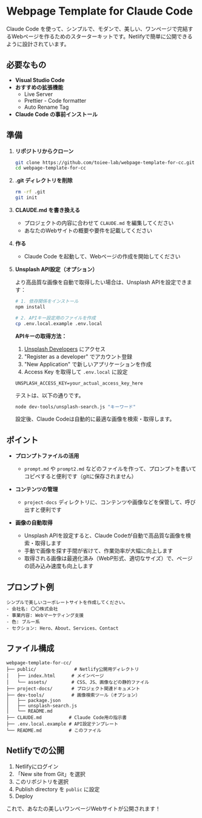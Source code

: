# Webpage Template for Claude Code

Claude Code を使って、シンプルで、モダンで、美しい、ワンページで完結するWebページを作るためのスターターキットです。Netlifyで簡単に公開できるように設計されています。

## 必要なもの

- **Visual Studio Code**
- **おすすめの拡張機能**
  - Live Server
  - Prettier - Code formatter
  - Auto Rename Tag
- **Claude Code の事前インストール**

## 準備

1. **リポジトリからクローン**
   ```bash
   git clone https://github.com/toiee-lab/webpage-template-for-cc.git
   cd webpage-template-for-cc
   ```

2. **.git ディレクトリを削除**
   ```bash
   rm -rf .git
   git init
   ```

3. **CLAUDE.md を書き換える**
   - プロジェクトの内容に合わせて `CLAUDE.md` を編集してください
   - あなたのWebサイトの概要や要件を記載してください

4. **作る**
   - Claude Code を起動して、Webページの作成を開始してください

5. **Unsplash API設定（オプション）**
   
   より高品質な画像を自動で取得したい場合は、Unsplash APIを設定できます：
   
   ```bash
   # 1. 依存関係をインストール
   npm install
   
   # 2. APIキー設定用のファイルを作成
   cp .env.local.example .env.local
   ```
   
   **APIキーの取得方法：**
   1. [Unsplash Developers](https://unsplash.com/developers) にアクセス
   2. "Register as a developer" でアカウント登録
   3. "New Application" で新しいアプリケーションを作成
   4. Access Key を取得して `.env.local` に設定
   
   ```env
   UNSPLASH_ACCESS_KEY=your_actual_access_key_here
   ```
   
   テストは、以下の通りです。
   
   ```bash
   node dev-tools/unsplash-search.js "キーワード"
   ```

   設定後、Claude Codeは自動的に最適な画像を検索・取得します。

## ポイント

- **プロンプトファイルの活用**
  - `prompt.md` や `prompt2.md` などのファイルを作って、プロンプトを書いてコピペすると便利です（gitに保存されません）
  
- **コンテンツの管理**
  - `project-docs` ディレクトリに、コンテンツや画像などを保管して、呼び出すと便利です

- **画像の自動取得**
  - Unsplash APIを設定すると、Claude Codeが自動で高品質な画像を検索・取得します
  - 手動で画像を探す手間が省けて、作業効率が大幅に向上します
  - 取得される画像は最適化済み（WebP形式、適切なサイズ）で、ページの読み込み速度も向上します

## プロンプト例

```
シンプルで美しいコーポレートサイトを作成してください。
- 会社名: 〇〇株式会社
- 事業内容: Webマーケティング支援
- 色: ブルー系
- セクション: Hero、About、Services、Contact
```

## ファイル構成

```
webpage-template-for-cc/
├── public/              # Netlify公開用ディレクトリ
│   ├── index.html      # メインページ
│   └── assets/         # CSS、JS、画像などの静的ファイル
├── project-docs/       # プロジェクト関連ドキュメント
├── dev-tools/          # 画像検索ツール（オプション）
│   ├── package.json
│   ├── unsplash-search.js
│   └── README.md
├── CLAUDE.md          # Claude Code用の指示書
├── .env.local.example # API設定テンプレート
└── README.md          # このファイル
```

## Netlifyでの公開

1. Netlifyにログイン
2. 「New site from Git」を選択
3. このリポジトリを選択
4. Publish directory を `public` に設定
5. Deploy

これで、あなたの美しいワンページWebサイトが公開されます！